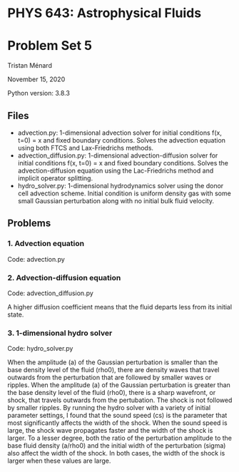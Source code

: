 # PHYS 643: Astrophysical Fluids
# Problem Set 5

Tristan Ménard

November 15, 2020

Python version: 3.8.3

## Files
* advection.py: 1-dimensional advection solver for initial conditions f(x, t=0) = x and fixed boundary conditions. Solves the advection equation using both FTCS and Lax-Friedrichs methods.
* advection_diffusion.py: 1-dimensional advection-diffusion solver for initial conditions f(x, t=0) = x and fixed boundary conditions. Solves the advection-diffusion equation using the Lac-Friedrichs method and implicit operator splitting.
* hydro_solver.py: 1-dimensional hydrodynamics solver using the donor cell advection scheme. Initial condition is uniform density gas with some small Gaussian perturbation along with no initial bulk fluid velocity.

## Problems
### 1. Advection equation
Code: advection.py

### 2. Advection-diffusion equation
Code: advection_diffusion.py

A higher diffusion coefficient means that the fluid departs less from its initial state.

### 3. 1-dimensional hydro solver
Code: hydro_solver.py

When the amplitude (a) of the Gaussian perturbation is smaller than the base density level of the fluid (rho0), there are density waves that travel outwards from the perturbation that are followed by smaller waves or ripples.
When the amplitude (a) of the Gaussian perturbation is greater than the base density level of the fluid (rho0), there is a sharp wavefront, or shock, that travels outwards from the pertubation. The shock is not followed by smaller ripples.
By running the hydro solver with a variety of initial parameter settings, I found that the sound speed (cs) is the parameter that most significantly affects the width of the shock. When the sound speed is large, the shock wave propagates faster and the width of the shock is larger.
To a lesser degree, both the ratio of the perturbation amplitude to the base fluid density (a/rho0) and the initial width of the perturbation (sigma) also affect the width of the shock. In both cases, the width of the shock is larger when these values are large.
